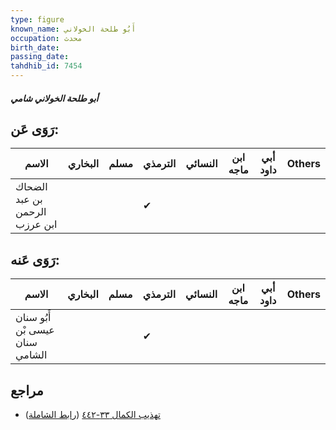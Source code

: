 ```yaml
---
type: figure
known_name: أَبُو طلحة الخولاني
occupation: محدث
birth_date:
passing_date:
tahdhib_id: 7454
---
```

##### أبو طلحة الخولاني شامي

## رَوَى عَن:
| الاسم                         | البخاري | مسلم | الترمذي | النسائي | ابن ماجه | أبي داود | Others |
| ----------------------------- | ------- | ---- | ------- | ------- | -------- | -------- | ------ |
| الضحاك بن عبد الرحمن ابن عرزب |         |      | ✔       |         |          |          |        |
## رَوَى عَنه:
| الاسم                           | البخاري | مسلم | الترمذي | النسائي | ابن ماجه | أبي داود | Others |
| ------------------------------- | ------- | ---- | ------- | ------- | -------- | -------- | ------ |
| أَبُو سنان عيسى بْن سنان الشامي |         |      | ✔       |         |          |          |        |
## مراجع
- [تهذيب الكمال ٣٣-٤٤٢](obsidian://open?vault=Tahdhib-al-Kamal&file=Figures/٧٤٥٤-أبو%20طلحة%20الخولاني%20شامي) ([رابط الشاملة](https://shamela.ws/book/3722/18113))
